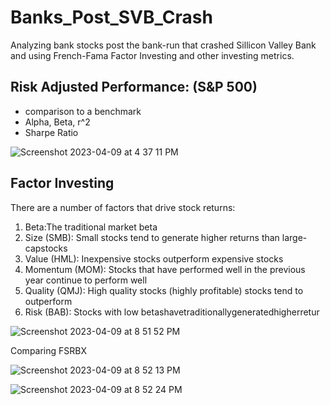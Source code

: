 # Banks_Post_SVB_Crash

Analyzing bank stocks post the bank-run that crashed Sillicon Valley Bank and using French-Fama Factor Investing and other investing metrics.


## Risk Adjusted Performance: (S&P 500)
- comparison to a benchmark
- Alpha, Beta, r^2
- Sharpe Ratio


![Screenshot 2023-04-09 at 4 37 11 PM](https://user-images.githubusercontent.com/124749297/230806337-dddaf8e1-594e-4a33-8c8d-41000a81ade1.png)

## Factor Investing

There are a number of factors that drive stock returns:
1. Beta:The traditional market beta
2. Size (SMB): Small stocks tend to generate higher returns than large-capstocks
3. Value (HML): Inexpensive stocks outperform expensive stocks
4. Momentum (MOM): Stocks that have performed well in the previous year continue to perform well
5. Quality (QMJ): High quality stocks (highly profitable) stocks tend to outperform
6. Risk (BAB): Stocks with low betashavetraditionallygeneratedhigherretur


![Screenshot 2023-04-09 at 8 51 52 PM](https://user-images.githubusercontent.com/124749297/230806354-f01b1437-b821-454b-81e2-fb5730f01d85.png)

Comparing FSRBX 

![Screenshot 2023-04-09 at 8 52 13 PM](https://user-images.githubusercontent.com/124749297/230806357-3e69dce7-d02d-4e2a-acb3-147ae7b2158d.png)

![Screenshot 2023-04-09 at 8 52 24 PM](https://user-images.githubusercontent.com/124749297/230806376-6100b461-354b-47e9-8619-cd0ee3e6d2c0.png)
